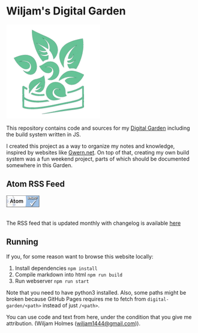 # Wiljam's Digital Garden

<img
    src="./repo/logo.png"
    width="250" height="250"
/>

This repository contains code and sources for my
[Digital Garden](https://wiljam144.github.io/digital-garden)
including the build system written in JS.

I created this project as a way to organize my notes and knowledge,
inspired by websites like [Gwern.net](https://gwern.net/).
On top of that, creating my own build system was a fun weekend project,
parts of which should be documented somewhere in this Garden.

## Atom RSS Feed

<a href="http://validator.w3.org/check.cgi?url=https%3A//wiljam144.github.io/digital-garden/rss.xml">
<img src="./repo/valid-atom.png" alt="[Valid Atom 1.0]" title="Validate my Atom 1.0 feed" /></a><br><br>

The RSS feed that is updated monthly with changelog
is available [here](https://wiljam144.github.io/digital-garden/rss.xml)

## Running
If you, for some reason want to browse this website locally:
1. Install dependencies
`npm install`
2. Compile markdown into html
`npm run build`
3. Run webserver
`npm run start`

Note that you need to have python3 installed.
Also, some paths might be broken because GitHub Pages requires me to fetch from
`digital-garden/<path>` instead of just `/<path>`.

You can use code and text from here,
under the condition that you give me attribution.
(Wiljam Holmes (wiljam1444@gmail.com)).
